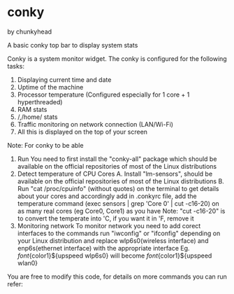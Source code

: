conky
=====
by chunkyhead


A basic conky top bar to display system stats

Conky is a system monitor widget.
The conky is configured for the following tasks:
1. Displaying current time and date
2. Uptime of the machine
3. Processor temperature (Configured especially for 1 core + 1 hyperthreaded)
4. RAM stats
5. /,/home/ stats
6. Traffic monitoring on network connection (LAN/Wi-Fi)
7. All this is displayed on the top of your screen

Note:
For conky to be able 
1. Run
      You need to first install the "conky-all" package which should be available on the official repositories of most of the Linux distributions
2. Detect temperature of CPU Cores
      A. Install "lm-sensors", should be available on the official repositories of most of the Linux distributions
      B. Run "cat /proc/cpuinfo" (without quotes) on the terminal to get details about your cores and accordingly add in .conkyrc file, add the temperature command (exec sensors | grep 'Core 0' | cut -c16-20) on as many real cores (eg Core0, Core1) as you have
          Note: "cut -c16-20" is to convert the temperate into 'C, if you want it in 'F, remove it
3. Monitoring network
    To monitor network you need to add corect interfaces to the commands run "iwconfig" or "ifconfig" depending on your Linux distribution and replace wlp6s0(wireless interface) and enp6s(ethernet interface) with the appropriate interface
    Eg. ${font}${color1}${upspeed wlp6s0} will become ${font}${color1}${upspeed wlan0}

You are free to modify this code, for details on more commands you can run refer: 
